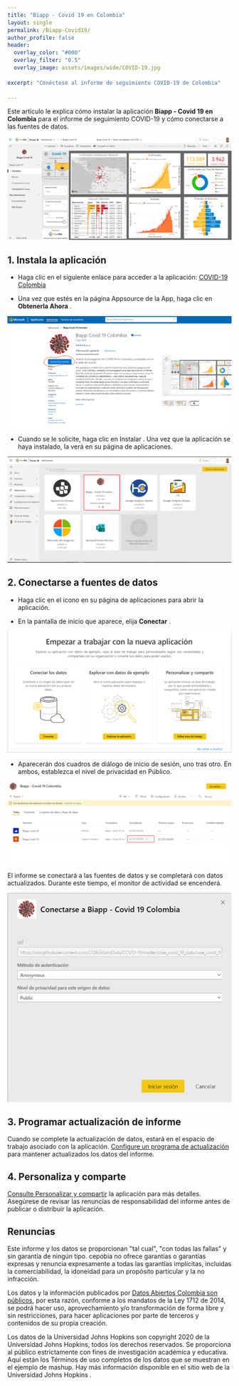 ```yaml
---
title: "Biapp - Covid 19 en Colombia"
layout: single
permalink: /Biapp-Covid19/
author_profile: false
header:
  overlay_color: "#000"
  overlay_filter: "0.5"  
  overlay_image: assets/images/wide/COVID-19.jpg

excerpt: "Conéctese al informe de seguimiento COVID-19 de Colombia"

---
```


Este artículo le explica cómo instalar la aplicación **Biapp - Covid 19 en Colombia** para el informe de seguimiento COVID-19 y cómo conectarse a las fuentes de datos.

![Biapp Covid 19 Colombia](/assets/images/biapps/BiappCovid19.png)


## 1. Instala la aplicación

- Haga clic en el siguiente enlace para acceder a la aplicación: [COVID-19 Colombia](https://appsource.microsoft.com/en-us/product/power-bi/cepobia1590960175669.ex_biapp_covid?tab=Overview)

- Una vez que estés en la página Appsource de la App, haga clic en **Obtenerla Ahora** .

![Marketplace](/assets/images/biapps/obtener_covid.png)

- Cuando se le solicite, haga clic en Instalar . Una vez que la aplicación se haya instalado, la verá en su página de aplicaciones.

![](/assets/images/biapps/AppsCovid.png)

## 2. Conectarse a fuentes de datos

- Haga clic en el icono en su página de aplicaciones para abrir la aplicación.

- En la pantalla de inicio que aparece, elija **Conectar** .

![](/assets/images/biapps/Conectar.png)

- Aparecerán dos cuadros de diálogo de inicio de sesión, uno tras otro. En ambos, establezca el nivel de privacidad en Público.

![](/assets/images/biapps/Datos2.png)

El informe se conectará a las fuentes de datos y se completará con datos actualizados. Durante este tiempo, el monitor de actividad se encenderá.

![](/assets/images/biapps/datos.png)

## 3. Programar actualización de informe

Cuando se complete la actualización de datos, estará en el espacio de trabajo asociado con la aplicación. [Configure un programa de actualización](https://docs.microsoft.com/en-us/power-bi/connect-data/refresh-scheduled-refresh) para mantener actualizados los datos del informe.

## 4. Personaliza y comparte

[Consulte Personalizar y compartir](https://docs.microsoft.com/es-us/power-bi/connect-data/service-template-apps-install-distribute#customize-and-share-the-app) la aplicación para más detalles. Asegúrese de revisar las renuncias de responsabilidad del informe antes de publicar o distribuir la aplicación.

## Renuncias

Este informe y los datos se proporcionan "tal cual", "con todas las fallas" y sin garantía de ningún tipo. cepobia no ofrece garantías o garantías expresas y renuncia expresamente a todas las garantías implícitas, incluidas la comerciabilidad, la idoneidad para un propósito particular y la no infracción.

Los datos y la información publicados por [Datos Abiertos Colombia son públicos](https://herramientas.datos.gov.co/es/terms-and-conditions-es), por esta razón, conforme a los mandatos de la Ley 1712 de 2014, se podrá hacer uso, aprovechamiento y/o transformación de forma libre y sin restricciones, para hacer aplicaciones por parte de terceros y contenidos de su propia creación.

Los datos de la Universidad Johns Hopkins son copyright 2020 de la Universidad Johns Hopkins, todos los derechos reservados. Se proporciona al público estrictamente con fines de investigación académica y educativa. Aquí están los Términos de uso completos de los datos que se muestran en el ejemplo de mashup. Hay más información disponible en el sitio web de la Universidad Johns Hopkins .